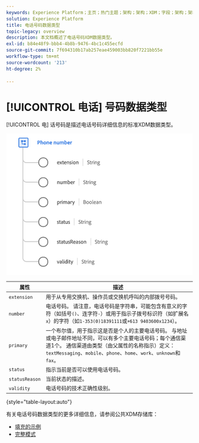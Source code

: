 ```yaml
---
keywords: Experience Platform；主页；热门主题；架构；架构；XDM；字段；架构；架构；电话号码；xdm:phoneNumber；数据类型；数据类型；
solution: Experience Platform
title: 电话号码数据类型
topic-legacy: overview
description: 本文档概述了电话号码XDM数据类型。
exl-id: b84e48f9-bbb4-4b8b-9476-4bc1c455ecfd
source-git-commit: 7f694310b17ab257eae459003bb820f7221bb55e
workflow-type: tm+mt
source-wordcount: '213'
ht-degree: 2%

---
```


# [!UICONTROL 电话] 号码数据类型

[!UICONTROL 电] 话号码是描述电话号码详细信息的标准XDM数据类型。

<img src="../images/data-types/phone-number.png" width="600" /><br />

| 属性 | 描述 |
| --- | --- |
| `extension` | 用于从专用交换机、操作员或交换机呼叫的内部拨号号码。 |
| `number` | 电话号码。 请注意，电话号码是字符串，可能包含有意义的字符（如括号`()`、连字符`-`）或用于指示子拨号标识符（如扩展名`x`）的字符（如`1-353(0)18391111`或`+613 9403600x1234`）。 |
| `primary` | 一个布尔值，用于指示这是否是个人的主要电话号码。 与地址或电子邮件地址不同，可以有多个主要电话号码；每个通信渠道1个。 通信渠道由类型（由父属性的名称指示）定义：`textMessaging`、`mobile`、`phone`、`home`、`work`、`unknown`和`fax`。 |
| `status` | 指示当前是否可以使用电话号码。 |
| `statusReason` | 当前状态的描述。 |
| `validity` | 电话号码的技术正确性级别。 |

{style=&quot;table-layout:auto&quot;}

有关电话号码数据类型的更多详细信息，请参阅公共XDM存储库：

* [填充的示例](https://github.com/adobe/xdm/blob/master/components/datatypes/demographic/phonenumber.example.1.json)
* [完整模式](https://github.com/adobe/xdm/blob/master/components/datatypes/demographic/phonenumber.schema.json)
